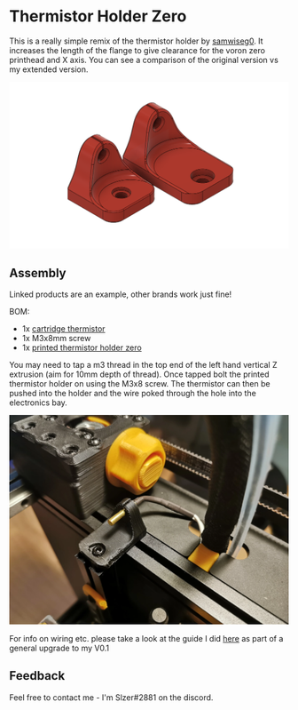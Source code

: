 # Thermistor Holder Zero

This is a really simple remix of the thermistor holder by [samwiseg0](../../samwiseg0/extrusion_thermistor_mount/README.md). It increases the length of the flange to give clearance for the voron zero printhead and X axis. You can see a comparison of the original version vs my extended version. 

![Comparison of the original vs the extended version](thermistor_holder_comparison.png)

## Assembly

Linked products are an example, other brands work just fine!

BOM:
- 1x [cartridge thermistor](https://s.click.aliexpress.com/e/_AYgKAl)
- 1x M3x8mm screw
- 1x [printed thermistor holder zero](thermistor_holder_zero.stl) 

You may need to tap a m3 thread in the top end of the left hand vertical Z extrusion (aim for 10mm depth of thread). Once tapped bolt the printed thermistor holder on using the M3x8 screw. The thermistor can then be pushed into the holder and the wire poked through the hole into the electronics bay.

![](installed.png)

For info on wiring etc. please take a look at the guide I did [here](https://3dpandme.com/?p=406) as part of a general upgrade to my V0.1

## Feedback

Feel free to contact me - I'm Slzer#2881 on the discord.

